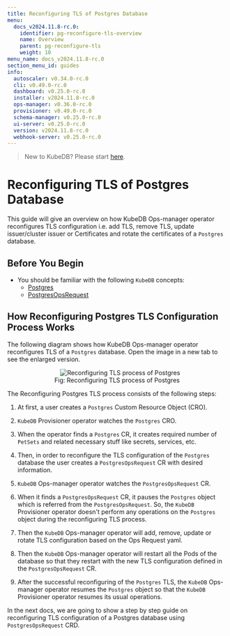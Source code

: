 ```yaml
---
title: Reconfiguring TLS of Postgres Database
menu:
  docs_v2024.11.8-rc.0:
    identifier: pg-reconfigure-tls-overview
    name: Overview
    parent: pg-reconfigure-tls
    weight: 10
menu_name: docs_v2024.11.8-rc.0
section_menu_id: guides
info:
  autoscaler: v0.34.0-rc.0
  cli: v0.49.0-rc.0
  dashboard: v0.25.0-rc.0
  installer: v2024.11.8-rc.0
  ops-manager: v0.36.0-rc.0
  provisioner: v0.49.0-rc.0
  schema-manager: v0.25.0-rc.0
  ui-server: v0.25.0-rc.0
  version: v2024.11.8-rc.0
  webhook-server: v0.25.0-rc.0
---
```


> New to KubeDB? Please start [here](/docs/v2024.11.8-rc.0/README).

# Reconfiguring TLS of Postgres Database

This guide will give an overview on how KubeDB Ops-manager operator reconfigures TLS configuration i.e. add TLS, remove TLS, update issuer/cluster issuer or Certificates and rotate the certificates of a `Postgres` database.

## Before You Begin

- You should be familiar with the following `KubeDB` concepts:
  - [Postgres](/docs/v2024.11.8-rc.0/guides/postgres/concepts/postgres)
  - [PostgresOpsRequest](/docs/v2024.11.8-rc.0/guides/postgres/concepts/opsrequest)

## How Reconfiguring Postgres TLS Configuration Process Works

The following diagram shows how KubeDB Ops-manager operator reconfigures TLS of a `Postgres` database. Open the image in a new tab to see the enlarged version.

<figure align="center">
  <img alt="Reconfiguring TLS process of Postgres" src="/docs/v2024.11.8-rc.0/images/day-2-operation/postgres/pg-reconfigure-tls.svg">
<figcaption align="center">Fig: Reconfiguring TLS process of Postgres</figcaption>
</figure>

The Reconfiguring Postgres TLS process consists of the following steps:

1. At first, a user creates a `Postgres` Custom Resource Object (CRO).

2. `KubeDB` Provisioner  operator watches the `Postgres` CRO.

3. When the operator finds a `Postgres` CR, it creates required number of `PetSets` and related necessary stuff like secrets, services, etc.

4. Then, in order to reconfigure the TLS configuration of the `Postgres` database the user creates a `PostgresOpsRequest` CR with desired information.

5. `KubeDB` Ops-manager operator watches the `PostgresOpsRequest` CR.

6. When it finds a `PostgresOpsRequest` CR, it pauses the `Postgres` object which is referred from the `PostgresOpsRequest`. So, the `KubeDB` Provisioner  operator doesn't perform any operations on the `Postgres` object during the reconfiguring TLS process.  

7. Then the `KubeDB` Ops-manager operator will add, remove, update or rotate TLS configuration based on the Ops Request yaml.

8. Then the `KubeDB` Ops-manager operator will restart all the Pods of the database so that they restart with the new TLS configuration defined in the `PostgresOpsRequest` CR.

9. After the successful reconfiguring of the `Postgres` TLS, the `KubeDB` Ops-manager operator resumes the `Postgres` object so that the `KubeDB` Provisioner  operator resumes its usual operations.

In the next docs, we are going to show a step by step guide on reconfiguring TLS configuration of a Postgres database using `PostgresOpsRequest` CRD.